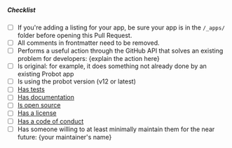 <!--
Thank you for your pull request. Please provide a description above and review
the requirements below.

Contributors guide: https://github.com/probot/probot.github.io/blob/master/CONTRIBUTING.md

App Review Process: https://github.com/probot/probot.github.io/blob/master/.github/app-review-process.md
-->

##### Checklist
<!-- Be sure to replace yourURLhere for relevant links. Additionally, update anything in {braces}. For completed items, change [ ] to [x]. -->

- [ ] If you're adding a listing for your app, be sure your app is in the `/_apps/` folder before opening this Pull Request.
- [ ] All comments in frontmatter need to be removed.
- [ ] Performs a useful action through the GitHub API that solves an existing problem for developers: {explain the action here}
- [ ] Is original: for example, it does something not already done by an existing Probot app
- [ ] Is using the probot version (v12 or latest)
- [ ] [Has tests](yourURLhere)
- [ ] [Has documentation](yourURLhere)
- [ ] [Is open source](yourURLhere)
- [ ] [Has a license](yourURLhere)
- [ ] [Has a code of conduct](yourURLhere)
- [ ] Has someone willing to at least minimally maintain them for the near future: {your maintainer's name}
